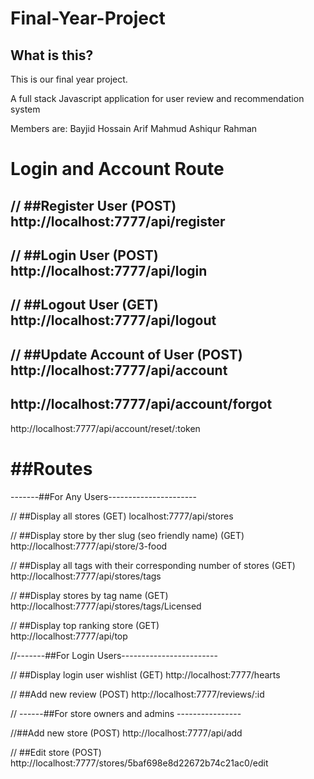 # Final-Year-Project

## What is this?

This is our final year project.

A full stack Javascript application for user review and recommendation system

Members are:
 Bayjid Hossain
 Arif Mahmud
 Ashiqur Rahman

Login and Account Route 
========================== 

// ##Register User (POST) 
http://localhost:7777/api/register 
------------------------------------------- 

// ##Login User (POST) 
http://localhost:7777/api/login 
------------------------------------------- 

// ##Logout User (GET) 
http://localhost:7777/api/logout 
------------------------------------------- 

// ##Update Account of User (POST) 
http://localhost:7777/api/account 
-------------------------------------------- 

http://localhost:7777/api/account/forgot 
----------------------------------------------- 
http://localhost:7777/api/account/reset/:token 

##Routes
============ 

-------##For Any Users---------------------- 

// ##Display all stores (GET) 
localhost:7777/api/stores 

// ##Display store by ther slug (seo friendly name) (GET)
 http://localhost:7777/api/store/3-food 

// ##Display all tags with their corresponding number of stores (GET) 
 http://localhost:7777/api/stores/tags 

// ##Display stores by tag name (GET) 
 http://localhost:7777/api/stores/tags/Licensed

// ##Display top ranking store (GET)   
 http://localhost:7777/api/top 

//-------##For Login Users------------------------ 

// ##Display login user wishlist (GET) 
 http://localhost:7777/hearts 

// ##Add new review (POST) 
 http://localhost:7777/reviews/:id 

// ------##For store owners and admins ---------------- 

//##Add new store (POST) 
 http://localhost:7777/api/add 

// ##Edit store (POST) 
 http://localhost:7777/stores/5baf698e8d22672b74c21ac0/edit 




